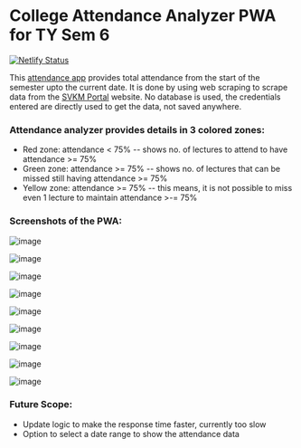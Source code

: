 # College Attendance Analyzer PWA for TY Sem 6

[![Netlify Status](https://api.netlify.com/api/v1/badges/08415c9a-2457-4240-8008-ab7eac2952bc/deploy-status)](https://app.netlify.com/sites/attendance-analyzer/deploys)

This [attendance app](https://attendance-analyzer.netlify.app) provides total attendance from the start of the semester upto the current date.
It is done by using web scraping to scrape data from the [SVKM Portal](https://portal.svkm.ac.in/usermgmt/login) website.
No database is used, the credentials entered are directly used to get the data, not saved anywhere.

### Attendance analyzer provides details in 3 colored zones:

-   Red zone: attendance < 75% -- shows no. of lectures to attend to have attendance >= 75%
-   Green zone: attendance >= 75% -- shows no. of lectures that can be missed still having attendance >= 75%
-   Yellow zone: attendance >= 75% -- this means, it is not possible to miss even 1 lecture to maintain attendance >-= 75%

### Screenshots of the PWA:

![image](https://github.com/mohitdhatrak/college-attendance-analyzer/assets/91209576/4b6a8ee6-1251-4b6c-8645-f55ea04c7cb8)

![image](https://github.com/mohitdhatrak/college-attendance-analyzer/assets/91209576/7e8b9b31-4c37-4f9c-83a0-7df214fefd55)

![image](https://github.com/mohitdhatrak/college-attendance-analyzer/assets/91209576/3ac9a23d-1b68-41aa-8986-1bec9240e858)

![image](https://github.com/mohitdhatrak/college-attendance-analyzer/assets/91209576/bd9a9a59-aaa5-4dd1-8d95-1a0a903bc8b4)

![image](https://github.com/mohitdhatrak/college-attendance-analyzer/assets/91209576/ee1d4be1-e52c-4564-afd0-0bf53e4376b5)

![image](https://github.com/mohitdhatrak/college-attendance-analyzer/assets/91209576/4abe318d-081b-4d44-8481-7b8bc46d4976)

![image](https://github.com/mohitdhatrak/college-attendance-analyzer/assets/91209576/fe0c42f7-3806-4e15-bd80-21f3771e1d7c)

![image](https://github.com/mohitdhatrak/college-attendance-analyzer/assets/91209576/d87fb68e-677f-47ac-8d75-703850da6f55)

![image](https://github.com/mohitdhatrak/college-attendance-analyzer/assets/91209576/7332714c-d64f-4a40-9e3f-055a14f19040)

### Future Scope:

-   Update logic to make the response time faster, currently too slow
-   Option to select a date range to show the attendance data
